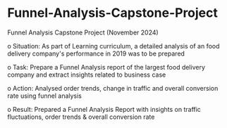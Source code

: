 # Funnel-Analysis-Capstone-Project

Funnel Analysis Capstone Project (November 2024)

o	Situation: As part of Learning curriculum, a detailed analysis of an food delivery company's performance in 2019 was to be prepared

o	Task: Prepare a Funnel Analysis report of the largest food delivery company and extract insights related to business case

o	Action: Analysed order trends, change in traffic and overall conversion rate using funnel analysis 

o	Result: Prepared a Funnel Analysis Report with insights on traffic fluctuations, order trends & overall conversion rate
